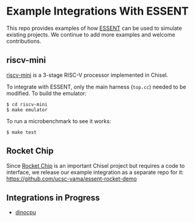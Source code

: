 # Example Integrations With ESSENT

This repo provides examples of how [ESSENT](https://github.com/ucsc-vama/essent) can be used to simulate existing projects. We continue to add more examples and welcome contributions.


## riscv-mini
[riscv-mini](https://github.com/ucb-bar/riscv-mini) is a 3-stage RISC-V processor implemented in Chisel.

To integrate with ESSENT, only the main harness (`top.cc`) needed to be modified. To build the emulator:

    $ cd riscv-mini
    $ make emulator

To run a microbenchmark to see it works:

    $ make test


## Rocket Chip
Since [Rocket Chip](https://github.com/chipsalliance/rocket-chip) is an important Chisel project but requires a code to interface, we release our example integration as a separate repo for it: https://github.com/ucsc-vama/essent-rocket-demo


## Integrations in Progress
+ [dinocpu](https://github.com/jlpteaching/dinocpu)
